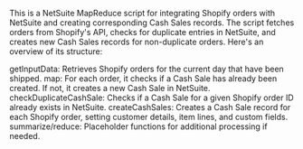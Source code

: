 This is a NetSuite MapReduce script for integrating Shopify orders with NetSuite and creating corresponding Cash Sales records. The script fetches orders from Shopify's API, checks for duplicate entries in NetSuite, and creates new Cash Sales records for non-duplicate orders. Here's an overview of its structure:

getInputData: Retrieves Shopify orders for the current day that have been shipped.
map: For each order, it checks if a Cash Sale has already been created. If not, it creates a new Cash Sale in NetSuite.
checkDuplicateCashSale: Checks if a Cash Sale for a given Shopify order ID already exists in NetSuite.
createCashSales: Creates a Cash Sale record for each Shopify order, setting customer details, item lines, and custom fields.
summarize/reduce: Placeholder functions for additional processing if needed.
